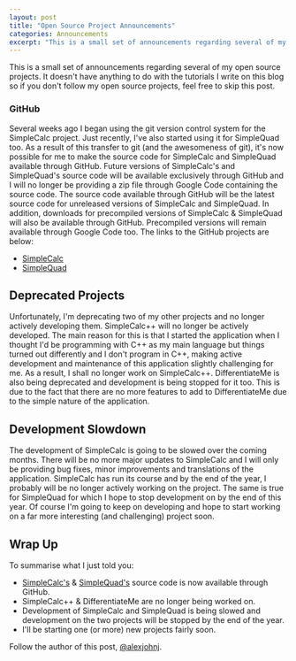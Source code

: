 ```yaml
---
layout: post
title: "Open Source Project Announcements"
categories: Announcements
excerpt: "This is a small set of announcements regarding several of my open source projects. It doesn't have anything to do with the tutorials I write on this blog so if you don't follow my open source projects, feel free to skip this post."
---
```


This is a small set of announcements regarding several of my open source projects. It doesn't have anything to do with the tutorials I write on this blog so if you don't follow my open source projects, feel free to skip this post. 

<!--more-->

### GitHub

Several weeks ago I began using the git version control system for the SimpleCalc project. Just recently, I've also started using it for SimpleQuad too. As a result of this transfer to git (and the awesomeness of git), it's now possible for me to make the source code for SimpleCalc and SimpleQuad available through GitHub. Future versions of SimpleCalc's and SimpleQuad's source code will be available exclusively through GitHub and I will no longer be providing a zip file through Google Code containing the source code. The source code available through GitHub will be the latest source code for unreleased versions of SimpleCalc and SimpleQuad. In addition, downloads for precompiled versions of SimpleCalc & SimpleQuad will also be available through GitHub. Precompiled versions will remain available through Google Code too. The links to the GitHub projects are below:

- [SimpleCalc](https://github.com/alexjohnj/SimpleCalc)
- [SimpleQuad](https://github.com/alexjohnj/SimpleQuad)

## Deprecated Projects

Unfortunately, I'm deprecating two of my other projects and no longer actively developing them. SimpleCalc++ will no longer be actively developed. The main reason for this is that I started the application when I thought I'd be programming with C++ as my main language but things turned out differently and I don't program in C++, making active development and maintenance of this application slightly challenging for me. As a result, I shall no longer work on SimpleCalc++. DifferentiateMe is also being deprecated and development is being stopped for it too. This is due to the fact that there are no more features to add to DifferentiateMe due to the simple nature of the application. 

## Development Slowdown

The development of SimpleCalc is going to be slowed over the coming months. There will be no more major updates to SimpleCalc and I will only be providing bug fixes, minor improvements and translations of the application. SimpleCalc has run its course and by the end of the year, I probably will be no longer actively working on the project. The same is true for SimpleQuad for which I hope to stop development on by the end of this year. Of course I'm going to keep on developing and hope to start working on a far more interesting (and challenging) project soon. 

## Wrap Up

To summarise what I just told you:

- [SimpleCalc's](https://github.com/alexjohnj/SimpleCalc) & [SimpleQuad's](https://github.com/alexjohnj/SimpleQuad) source code is now available through GitHub.
- SimpleCalc++ & DifferentiateMe are no longer being worked on. 
- Development of SimpleCalc and SimpleQuad is being slowed and development on the two projects will be stopped by the end of the year. 
- I'll be starting one (or more) new projects fairly soon. 

Follow the author of this post, [@alexjohnj](http://twitter.com/alexjohnj). 
